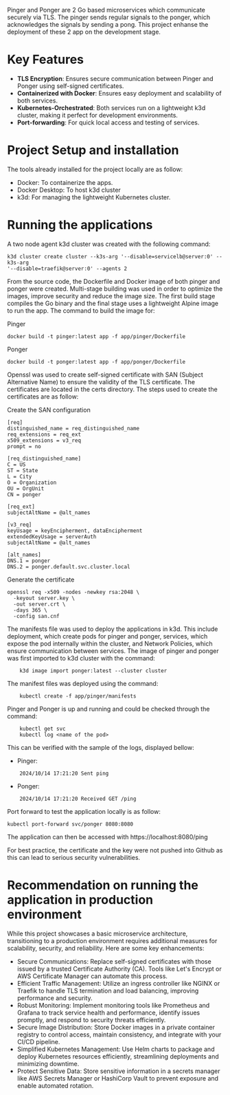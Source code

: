 
Pinger and Ponger are 2 Go based microservices which communicate securely via TLS. The pinger sends
regular signals to the ponger, which acknowledges the signals by sending a pong. This project
enhanse the deployment of these 2 app on the development stage.


# Key Features
- **TLS Encryption**: Ensures secure communication between Pinger and Ponger using self-signed
certificates.
- **Containerized with Docker**: Ensures easy deployment and scalability of both services.
- **Kubernetes-Orchestrated**: Both services run on a lightweight k3d cluster, making it perfect for
development environments.
- **Port-forwarding**: For quick local access and testing of services.


# Project Setup and installation
The tools already installed for the project locally are as follow:
- Docker: To containerize the apps.
- Docker Desktop: To host k3d cluster
- k3d: For managing the lightweight Kubernetes cluster.


# Running the applications

A two node agent k3d cluster was created with the following command:

``` 
k3d cluster create cluster --k3s-arg '--disable=servicelb@server:0' --k3s-arg
'--disable=traefik@server:0' --agents 2 
```

From the source code, the Dockerfile and Docker image of both pinger and ponger were created.
Multi-stage building was used in order to optimize the images, improve security and reduce the image
size. The first build stage compiles the Go binary and the final stage uses a lightweight Alpine
image to run the app. The command to build the image for:

Pinger

``` 
docker build -t pinger:latest app -f app/pinger/Dockerfile 
```

Ponger

``` 
docker build -t ponger:latest app -f app/ponger/Dockerfile 
```

Openssl was used to create self-signed certificate with SAN (Subject Alternative Name) to ensure the
validity of the TLS certificate. The certificates are located in the certs directory. The steps used
to create the certificates are as follow:

Create the SAN configuration

``` 
[req]
distinguished_name = req_distinguished_name
req_extensions = req_ext
x509_extensions = v3_req
prompt = no

[req_distinguished_name]
C = US
ST = State
L = City
O = Organization
OU = OrgUnit
CN = ponger

[req_ext]
subjectAltName = @alt_names

[v3_req]
keyUsage = keyEncipherment, dataEncipherment
extendedKeyUsage = serverAuth
subjectAltName = @alt_names

[alt_names]
DNS.1 = ponger
DNS.2 = ponger.default.svc.cluster.local 
```

Generate the certificate

``` 
openssl req -x509 -nodes -newkey rsa:2048 \
  -keyout server.key \
  -out server.crt \
  -days 365 \
  -config san.cnf 
```


The manifests file was used to deploy the applications in k3d. This include deployment, which create
pods for pinger and ponger, services, which expose the pod internally within the cluster, and
Network Policies, which ensure communication between services.
The image of pinger and ponger was first imported to k3d cluster with the command:

``` k3d image import pinger:latest --cluster cluster
    k3d image import ponger:latest --cluster cluster 
```

The manifest files was deployed using the command:

``` kubectl create -f app/ponger/manifests 
    kubectl create -f app/pinger/manifests 
```


Pinger and Ponger is up and running and could be checked through the command:
``` kubectl get pod 
    kubectl get svc 
    kubectl log <name of the pod> 
```

This can be verified with the sample of the logs, displayed bellow:

- Pinger:
``` 2024/10/14 17:21:19 Got pong
    2024/10/14 17:21:20 Sent ping
```

- Ponger:
``` 2024/10/14 17:21:19 Received GET /ping
    2024/10/14 17:21:20 Received GET /ping
```

Port forward to test the application locally is as follow:
``` 
kubectl port-forward svc/ponger 8080:8080 
```

The application can then be accessed with
https://localhost:8080/ping


For best practice, the certificate and the key were not pushed into Github as this can lead to
serious security vulnerabilities.


# Recommendation on running the application in production environment
While this project showcases a basic microservice architecture, transitioning to a production
environment requires additional measures for scalability, security, and reliability. Here are some
key enhancements:
- Secure Communications: Replace self-signed certificates with those issued by a trusted
Certificate Authority (CA). Tools like Let's Encrypt or AWS Certificate Manager can automate this
process.
- Efficient Traffic Management: Utilize an ingress controller like NGINX or Traefik to handle TLS
termination and load balancing, improving performance and security.
- Robust Monitoring: Implement monitoring tools like Prometheus and Grafana to track service health
and performance, identify issues promptly, and respond to security threats efficiently.
- Secure Image Distribution: Store Docker images in a private container registry to control access,
maintain consistency, and integrate with your CI/CD pipeline.
- Simplified Kubernetes Management: Use Helm charts to package and deploy Kubernetes resources
efficiently, streamlining deployments and minimizing downtime.
- Protect Sensitive Data: Store sensitive information in a secrets manager like AWS Secrets Manager
or HashiCorp Vault to prevent exposure and enable automated rotation.